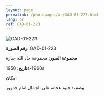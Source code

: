 ```yaml
---
layout: page
permalink: /photopages/ar/GAD-01-223.html
lang: ar
ref: GAD-01-223
---
```


![GAD-01-223](/smallimages/GAD-01-223-600.jpg)

**رقم الصورة:** GAD-01-223

**مجموعة الصور:** مجموعة جاد الله جبارة

**تاريخ:**  1950s-1960s

**مكان:**

**وصف:** جنود هجانة على الجمال امام جمهور
